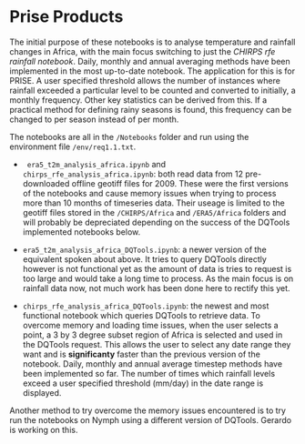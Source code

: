 # Prise Products
The initial purpose of these notebooks is to analyse temperature and rainfall changes in Africa, with the main focus switching to just the _CHIRPS rfe rainfall notebook_. Daily, monthly and annual averaging methods have been implemented in the most up-to-date notebook. The application for this is for PRISE. A user specified threshold allows the number of instances where rainfall exceeded a particular level to be counted and converted to initially, a monthly frequency. Other key statistics can be derived from this. If a practical method for defining rainy seasons is found, this frequency can be changed to per season instead of per month.

The notebooks are all in the ```/Notebooks``` folder and run using the environment file ```/env/req1.1.txt```.

- ``` era5_t2m_analysis_africa.ipynb``` and ```chirps_rfe_analysis_africa.ipynb```: both read data from 12 pre-downloaded offline geotiff files for 2009. These were the first versions of the notebooks and cause memory issues when trying to process more than 10 months of timeseries data. Their useage is limited to the geotiff files stored in the ```/CHIRPS/Africa``` and ```/ERA5/Africa``` folders and will probably be depreciated depending on the success of the DQTools implemented notebooks below.

- ```era5_t2m_analysis_africa_DQTools.ipynb```: a newer version of the equivalent spoken about above. It tries to query DQTools directly however is not functional yet as the amount of data is tries to request is too large and would take a long time to process. As the main focus is on rainfall data now, not much work has been done here to rectify this yet.

- ```chirps_rfe_analysis_africa_DQTools.ipynb```: the newest and most functional notebook which queries DQTools to retrieve data. To overcome memory and loading time issues, when the user selects a point, a 3 by 3 degree subset region of Africa is selected and used in the DQTools request. This allows the user to select any date range they want and is __significanty__ faster than the previous version of the notebook. Daily, monthly and annual average timestep methods have been implemented so far. The number of times which rainfall levels exceed a user specified threshold (mm/day) in the date range is displayed.


Another method to try overcome the memory issues encountered is to try run the notebooks on Nymph using a different version of DQTools. Gerardo is working on this.
